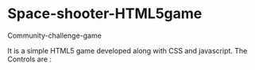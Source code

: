 # Space-shooter-HTML5game
Community-challenge-game


It is a simple HTML5 game developed along with CSS and javascript.
The Controls are :

